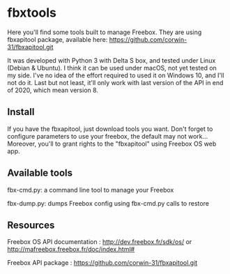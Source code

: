 fbxtools
========

Here you'll find some tools built to manage Freebox. They are using fbxapitool package, available here: https://github.com/corwin-31/fbxapitool.git

It was developed with Python 3 with Delta S box, and tested under Linux (Debian & Ubuntu). I think it can be used under macOS, not yet tested on my side. I've no idea of the effort required to used it on Windows 10, and I'll not do it. Last but not least, it'll only work with last version of the API in end of 2020, which mean version 8.

Install
-------

If you have the fbxapitool, just download tools you want. Don't forget to configure parameters to use your freebox, the default may not work... Moreover, you'll to grant rights to the "fbxapitool" using Freebox OS web app.

Available tools
---------------
fbx-cmd.py:	a command line tool to manage your Freebox

fbx-dump.py:	dumps Freebox config using fbx-cmd.py calls to restore

Resources
---------
Freebox OS API documentation : http://dev.freebox.fr/sdk/os/ or http://mafreebox.freebox.fr/doc/index.html#

Freebox API package : https://github.com/corwin-31/fbxapitool.git

